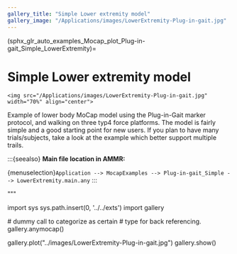 ```yaml
---
gallery_title: "Simple Lower extremity model"
gallery_image: "/Applications/images/LowerExtremity-Plug-in-gait.jpg"
---
```


(sphx_glr_auto_examples_Mocap_plot_Plug-in-gait_Simple_LowerExtremity)=

# Simple Lower extremity model


````{sidebar}
<img src="/Applications/images/LowerExtremity-Plug-in-gait.jpg" width="70%" align="center">
````

Example of lower body MoCap model using the Plug-in-Gait marker protocol,
and walking on three typ4 force platforms. The model is fairly simple and a
good starting point for new users. If you plan to have many trials/subjects,
take a look at the example which better support multiple trails.



:::{seealso}
**Main file location in AMMR:**

{menuselection}`Application --> MocapExamples --> Plug-in-gait_Simple -->
LowerExtremity.main.any`
:::

"""

import sys
sys.path.insert(0, '../../exts')
import gallery

\# dummy call to categorize as certain
\# type for back referencing.
gallery.anymocap()

gallery.plot("../images/LowerExtremity-Plug-in-gait.jpg")
gallery.show()

